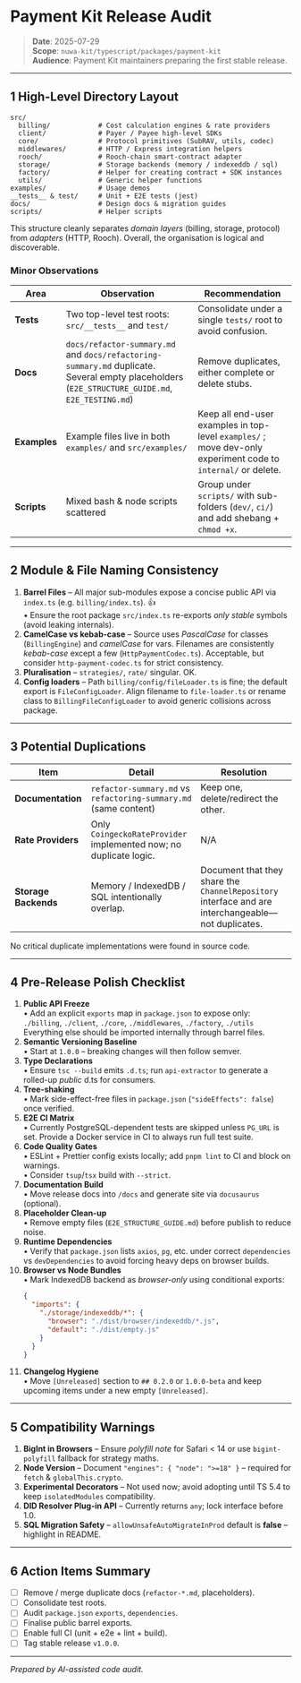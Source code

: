 # Payment Kit Release Audit 

> **Date**: 2025-07-29  
> **Scope**: `nuwa-kit/typescript/packages/payment-kit`  
> **Audience**: Payment Kit maintainers preparing the first stable release.

---

## 1  High-Level Directory Layout

```
src/
  billing/            # Cost calculation engines & rate providers
  client/             # Payer / Payee high-level SDKs
  core/               # Protocol primitives (SubRAV, utils, codec)
  middlewares/        # HTTP / Express integration helpers
  rooch/              # Rooch-chain smart-contract adapter
  storage/            # Storage backends (memory / indexeddb / sql)
  factory/            # Helper for creating contract + SDK instances
  utils/              # Generic helper functions
examples/             # Usage demos
__tests__ & test/     # Unit + E2E tests (jest)
docs/                 # Design docs & migration guides
scripts/              # Helper scripts
```

This structure cleanly separates *domain layers* (billing, storage, protocol) from *adapters* (HTTP, Rooch).  Overall, the organisation is logical and discoverable.

### Minor Observations

| Area | Observation | Recommendation |
|------|-------------|----------------|
| **Tests** | Two top-level test roots: `src/__tests__` and `test/` | Consolidate under a single `tests/` root to avoid confusion. |
| **Docs** | `docs/refactor-summary.md` and `docs/refactoring-summary.md` duplicate. Several empty placeholders (`E2E_STRUCTURE_GUIDE.md`, `E2E_TESTING.md`) | Remove duplicates, either complete or delete stubs. |
| **Examples** | Example files live in both `examples/` and `src/examples/` | Keep all end-user examples in top-level `examples/` ; move dev-only experiment code to `internal/` or delete. |
| **Scripts** | Mixed bash & node scripts scattered | Group under `scripts/` with sub-folders (`dev/`, `ci/`) and add shebang + `chmod +x`. |

---

## 2  Module & File Naming Consistency

1. **Barrel Files** – All major sub-modules expose a concise public API via `index.ts` (e.g. `billing/index.ts`). 👍  
   • Ensure the root package `src/index.ts` re-exports *only stable* symbols (avoid leaking internals).
2. **CamelCase vs kebab-case** – Source uses *PascalCase* for classes (`BillingEngine`) and *camelCase* for vars. Filenames are consistently *kebab-case* except a few (`HttpPaymentCodec.ts`). Acceptable, but consider `http-payment-codec.ts` for strict consistency.
3. **Pluralisation** – `strategies/`, `rate/` singular. OK.
4. **Config loaders** – Path `billing/config/fileLoader.ts` is fine; the default export is `FileConfigLoader`. Align filename to `file-loader.ts` or rename class to `BillingFileConfigLoader` to avoid generic collisions across package.

---

## 3  Potential Duplications

| Item | Detail | Resolution |
|------|--------|------------|
| **Documentation** | `refactor-summary.md` vs `refactoring-summary.md` (same content) | Keep one, delete/redirect the other. |
| **Rate Providers** | Only `CoingeckoRateProvider` implemented now; no duplicate logic. | N/A |
| **Storage Backends** | Memory / IndexedDB / SQL intentionally overlap. | Document that they share the `ChannelRepository` interface and are interchangeable— not duplicates. |

No critical duplicate implementations were found in source code.

---

## 4  Pre-Release Polish Checklist

1. **Public API Freeze**  
   • Add an explicit `exports` map in `package.json` to expose only:  
     `./billing`, `./client`, `./core`, `./middlewares`, `./factory`, `./utils`  
     Everything else should be imported internally through barrel files.
2. **Semantic Versioning Baseline**  
   • Start at `1.0.0` – breaking changes will then follow semver.
3. **Type Declarations**  
   • Ensure `tsc --build` emits `.d.ts`; run `api-extractor` to generate a rolled-up *public* d.ts for consumers.
4. **Tree-shaking**  
   • Mark side-effect-free files in `package.json` (`"sideEffects": false`) once verified.
5. **E2E CI Matrix**  
   • Currently PostgreSQL-dependent tests are skipped unless `PG_URL` is set. Provide a Docker service in CI to always run full test suite.
6. **Code Quality Gates**  
   • ESLint + Prettier config exists locally; add `pnpm lint` to CI and block on warnings.  
   • Consider `tsup`/`tsx` build with `--strict`.
7. **Documentation Build**  
   • Move release docs into `/docs` and generate site via `docusaurus` (optional).
8. **Placeholder Clean-up**  
   • Remove empty files (`E2E_STRUCTURE_GUIDE.md`) before publish to reduce noise.
9. **Runtime Dependencies**  
   • Verify that `package.json` lists `axios`, `pg`, etc. under correct `dependencies` vs `devDependencies` to avoid forcing heavy deps on browser builds.
10. **Browser vs Node Bundles**  
    • Mark IndexedDB backend as *browser-only* using conditional exports:  
      ```json
      {
        "imports": {
          "./storage/indexeddb/*": {
            "browser": "./dist/browser/indexeddb/*.js",
            "default": "./dist/empty.js"
          }
        }
      }
      ```
11. **Changelog Hygiene**  
    • Move `[Unreleased]` section to `## 0.2.0` or `1.0.0-beta` and keep upcoming items under a new empty `[Unreleased]`.

---

## 5  Compatibility Warnings

1. **BigInt in Browsers** – Ensure *polyfill note* for Safari < 14 or use `bigint-polyfill` fallback for strategy maths.
2. **Node Version** – Document `"engines": { "node": ">=18" }` – required for `fetch` & `globalThis.crypto`.
3. **Experimental Decorators** – Not used now; avoid adopting until TS 5.4 to keep `isolatedModules` compatibility.
4. **DID Resolver Plug-in API** – Currently returns `any`; lock interface before 1.0.
5. **SQL Migration Safety** – `allowUnsafeAutoMigrateInProd` default is **false** – highlight in README.

---

## 6  Action Items Summary

- [ ] Remove / merge duplicate docs (`refactor-*.md`, placeholders).  
- [ ] Consolidate test roots.  
- [ ] Audit `package.json` `exports`, `dependencies`.  
- [ ] Finalise public barrel exports.  
- [ ] Enable full CI (unit + e2e + lint + build).  
- [ ] Tag stable release `v1.0.0`.

---

*Prepared by AI-assisted code audit.* 